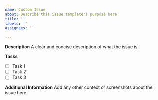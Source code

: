 ```yaml
---
name: Custom Issue
about: Describe this issue template's purpose here.
title: ''
labels: ''
assignees: ''

---
```


**Description**
A clear and concise description of what the issue is.

**Tasks**
- [ ] Task 1
- [ ] Task 2
- [ ] Task 3

**Additional Information**
Add any other context or screenshots about the issue here.
